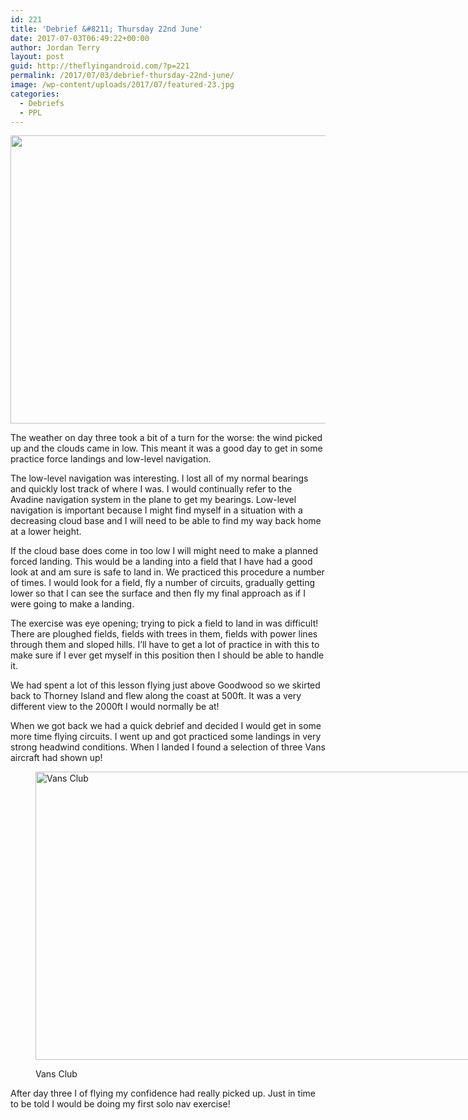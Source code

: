 ```yaml
---
id: 221
title: 'Debrief &#8211; Thursday 22nd June'
date: 2017-07-03T06:49:22+00:00
author: Jordan Terry
layout: post
guid: http://theflyingandroid.com/?p=221
permalink: /2017/07/03/debrief-thursday-22nd-june/
image: /wp-content/uploads/2017/07/featured-23.jpg
categories:
  - Debriefs
  - PPL
---
```

<img loading="lazy" src="http://theflyingandroid.com/wp-content/uploads/2017/07/featured-23-1024x461.jpg" alt="" width="1024" height="461" class="alignnone size-large wp-image-222" srcset="http://theflyingandroid.com/wp-content/uploads/2017/07/featured-23-1024x461.jpg 1024w, http://theflyingandroid.com/wp-content/uploads/2017/07/featured-23-300x135.jpg 300w, http://theflyingandroid.com/wp-content/uploads/2017/07/featured-23-768x346.jpg 768w, http://theflyingandroid.com/wp-content/uploads/2017/07/featured-23.jpg 2000w" sizes="(max-width: 1024px) 100vw, 1024px" />

The weather on day three took a bit of a turn for the worse: the wind picked up and the clouds came in low. This meant it was a good day to get in some practice force landings and low-level navigation. 

The low-level navigation was interesting. I lost all of my normal bearings and quickly lost track of where I was. I would continually refer to the Avadine navigation system in the plane to get my bearings. Low-level navigation is important because I might find myself in a situation with a decreasing cloud base and I will need to be able to find my way back home at a lower height. 

If the cloud base does come in too low I will might need to make a planned forced landing. This would be a landing into a field that I have had a good look at and am sure is safe to land in. We practiced this procedure a number of times. I would look for a field, fly a number of circuits, gradually getting lower so that I can see the surface and then fly my final approach as if I were going to make a landing.

The exercise was eye opening; trying to pick a field to land in was difficult! There are ploughed fields, fields with trees in them, fields with power lines through them and sloped hills. I’ll have to get a lot of practice in with this to make sure if I ever get myself in this position then I should be able to handle it.

We had spent a lot of this lesson flying just above Goodwood so we skirted back to Thorney Island and flew along the coast at 500ft. It was a very different view to the 2000ft I would normally be at!

When we got back we had a quick debrief and decided I would get in some more time flying circuits. I went up and got practiced some landings in very strong headwind conditions. When I landed I found a selection of three Vans aircraft had shown up!<figure id="attachment_223" class="thumbnail wp-caption alignnone" style="width: 1034px">

<img loading="lazy" src="http://theflyingandroid.com/wp-content/uploads/2017/07/vans-club-1024x461.jpg" alt="Vans Club" width="1024" height="461" class="size-large wp-image-223" srcset="http://theflyingandroid.com/wp-content/uploads/2017/07/vans-club-1024x461.jpg 1024w, http://theflyingandroid.com/wp-content/uploads/2017/07/vans-club-300x135.jpg 300w, http://theflyingandroid.com/wp-content/uploads/2017/07/vans-club-768x346.jpg 768w, http://theflyingandroid.com/wp-content/uploads/2017/07/vans-club.jpg 2000w" sizes="(max-width: 1024px) 100vw, 1024px" /> <figcaption class="caption wp-caption-text">Vans Club</figcaption></figure> 

After day three I of flying my confidence had really picked up. Just in time to be told I would be doing my first solo nav exercise!